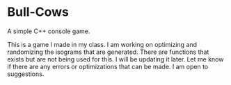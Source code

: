 # Bull-Cows
A simple C++ console game.

This is a game I made in my class. I am working on optimizing and randomizing the isograms
that are generated. There are functions that exists but are not being used for this. I will be updating
it later. Let me know if there are any errors or optimizations that can be made. I am open to suggestions.
